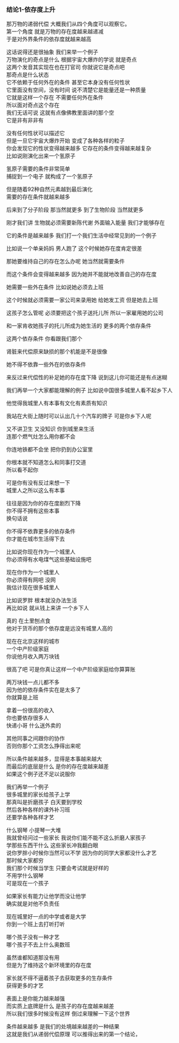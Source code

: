 ### 结论1-依存度上升
那万物的递弱代偿
大概我们从四个角度可以观察它。  
第一个角度
就是万物的存在度越来越递减  
于是对外界条件的依存度就越来越高

这话说得还是很抽象  我们来举一个例子  
万物演化的奇点是什么
根据宇宙大爆炸的学说  就是奇点  
这两个发音其实现在也在打官司
你就说它是奇点吧  
那奇点是什么状态  
它不依赖于任何外在的条件
甚至它本身没有任何性状  
它里面没有空间，没有时间
说不清楚它是能量还是一种质量  
它就是这样一个存在
不需要任何外在条件  
所以面对奇点这个存在  
我们无话可说
这就有点像佛教里面讲的那个空  
它是非有非非有

没有任何性状可以描述它  
但是一旦它宇宙大爆炸开始
变成了各种各样的粒子  
你会发现它的性状变得越来越多
它存在的条件变得越来越复杂  
比如说刚演化出来一个氢原子

氢原子需要的条件非常简单  
捕捉到一个电子  就构成了一个氢原子

但是随着92种自然元素越到最后演化  
需要的存在条件就越来越多

后来到了分子阶段  那当然就更多  到了生物阶段  当然就更多

刚才我们讲  生物就必须需要新陈代谢  外面输入能量  我们才能够存在

它的条件是越来越多  我们打一个我们生活中经常见到的一个例子

比如说一个单亲妈妈  男人跑了  这个时候她存在度肯定很差

那她要维持自己的存在怎么办呢  她当然就需要条件

而这个条件会变得越来越多  因为她并不能就地改善自己的存在度

她需要一些外在条件  比如说她必须去上班

这个时候就必须需要一家公司来录用她  给她发工资  但是她去上班

这孩子怎么管呢  必须要把这个孩子送托儿所  所以一家雇用她的公司

和一家肯收她孩子的托儿所成为她生活的  更多的两个依存条件

这两个依存条件  你看跟我们那个

肾脏来代偿原来缺损的那个机能是不是很像

她不得不依靠一些外在的依存条件

来反过来代偿性的补足她的存在度下降  说到这儿你可能还是有点迷糊

我们再举一个大家都能理解的例子  比如说中国很多城里人看不起乡下人

他觉得我城里人有本事有文化有素质有知识

我站在大街上随时可以认出几十个汽车的牌子  可是你乡下人呢

又不讲卫生  又没知识  你到城里来生活  
连那个燃气灶怎么用你都不会

你连地铁都不会坐  把你扔到办公室里

你根本就不知道怎么和同事打交道  
所以看不起你

可是你有没有反过来想一下  
城里人之所以这么有本事

往往是因为你的存在度剧烈下降  
你不得不拥有这些本事  
换句话说

你不得不依靠更多的依存条件  
你才能在城市生活得下去

比如说你现在作为一个城里人  
你必须得有水电煤气这些基础设施吧

现在你作为一个城里人  
你必须得有网吧  没网  
我估计现在很多城里人

比如说罗胖  根本就没办法生活  
再比如说  就从钱上来讲  一个乡下人

真的  在土里刨点食  
他对于货币的那个依存度是远没有城里人高的

现在在北京这样的城市  
一个中产阶级家庭  
你说他月收入两万块钱

很高了吧  可是你真让这样一个中产阶级家庭给你算算账

两万块钱一点儿都不多  
因为他的依存条件实在是太多了  
你就算是上班

拿着一份很高的收入  
你也要依存很多人  
快递小哥  什么送外卖的

其他同事之间跟你的协作  
否则你那个工资怎么挣得出来呢

所以条件越来越多，显得是本事越来越大  
而最后的底层是什么
是你的存在度越来越差  
如果这个例子还不足以说服你

我们再举一个例子  
很多城里的家长给孩子上学  
那真叫是折磨孩子
白天要到学校  
然后各种各样的课外补习班  
还要学各种各样才艺

什么钢琴  小提琴一大堆  
我就曾经问过一些家长
我说你们能不能不这么折磨人家孩子  
学那些东西干什么
这些家长冲我翻白眼  
说你罗胖小时候你当然可以不学
因为你的同学大家都没什么才艺  
那时候大家都穷  
我们那个时候当学生
只要会考试就是好样的  
不用学什么钢琴  
可是现在一个孩子

如果家长有能力让他学而没让他学  
确实就是对他不负责任

现在城里好一点的中学或者是大学  
你到一个班上去打听打听

哪个孩子没有一种才艺  
哪个孩子不去上什么奥数班

虽然谁都知道那没有用  
但是为了维持这个新环境里的存在度

家长就不得不逼着孩子去获取更多的生存条件  
获得更多的才艺

表面上是你能力越来越强  
而实质上底牌是什么
是孩子的存在度越来越差  
所以我们很多时候没有这样
倒过来理解一下这个世界
  
条件越来越多
是我们的处境越来越差的一种结果  
这就是我们从递弱代偿原理
可以推得出来的第一个结论，